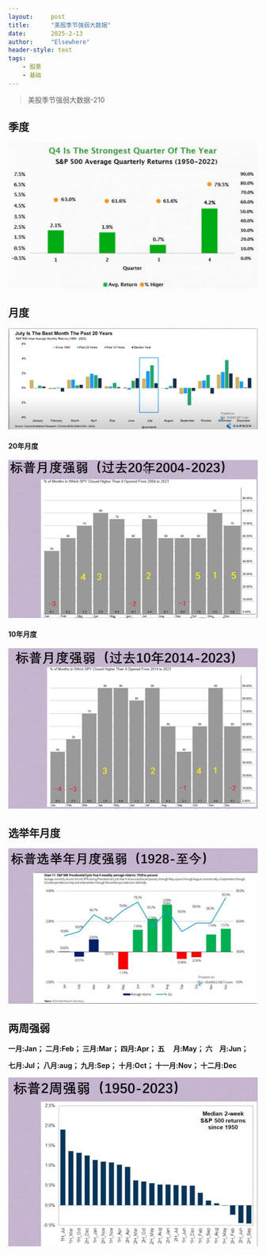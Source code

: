 ```yaml
---
layout: 	post
title: 		"美股季节强弱大数据"
date:       2025-2-13
author: 	"Elsewhere"
header-style: text
tags:
    - 股票 
    - 基础
---
```


> 美股季节强弱大数据-210



## 季度

![img](/img/2025/02/13-210/1-季度.jpg)

## 月度

![img](/img/2025/02/13-210/2-月度.jpg)

#### 20年月度

![img](/img/2025/02/13-210/3-20年月度.jpg)

#### 10年月度

![img](/img/2025/02/13-210/4-10年月度.jpg)

## 选举年月度

![img](/img/2025/02/13-210/5.jpg)

## 两周强弱

**一月:Jan； 二月:Feb； 三月:Mar； 四月:Apr； 五 　月:May； 六　月:Jun；**

**七月:Jul；  八月:aug； 九月:Sep； 十月:Oct； 十一月:Nov； 十二月:Dec**

![img](/img/2025/02/13-210/6.jpg)
